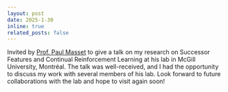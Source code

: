 ```yaml
---
layout: post
date: 2025-1-30
inline: true
related_posts: false
---
```


Invited by <a href='https://www.mcgill.ca/psychology/paul-masset'>Prof. Paul Masset</a> to give a talk on my research on Successor Features and Continual Reinforcement Learning at 
his lab in McGill University, Montréal. The talk was well-received, and I had the opportunity to discuss my work with several members of his lab. 
Look forward to future collaborations with the lab and hope to visit again soon! 
